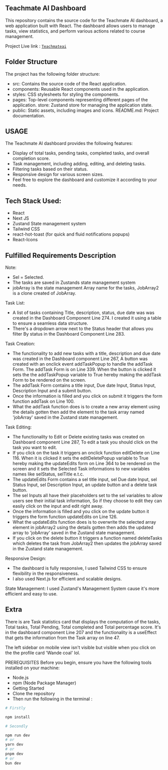 ## Teachmate AI Dashboard

This repository contains the source code for the Teachmate AI dashboard, a web application built with React. The dashboard allows users to manage tasks, view statistics, and perform various actions related to course management.

Project Live link : [`Teachmateai`](https://learnlyfakoyaemmanuelteachmateai.netlify.app/)

 ## Folder Structure
The project has the following folder structure:

- src: Contains the source code of the React application.
- components: Reusable React components used in the application.
- styles: CSS stylesheets for styling the components.
- pages: Top-level components representing different pages of the application.
store: Zustand store for managing the application state.
- public: Static assets, including images and icons.
README.md: Project documentation.


## USAGE
The Teachmate AI dashboard provides the following features:

-  Display of total tasks, pending tasks, completed tasks, and overall completion score.
- Task management, including adding, editing, and deleting tasks.
- Filtering tasks based on their status.
- Responsive design for various screen sizes.
- Feel free to explore the dashboard and customize it according to your needs.

## Tech Stack Used:

- React
- Next JS
- Zustand State management system
- Tailwind CSS
- react-hot-toast (for quick and fluid notifications popups)
- React-Icons


## Fulfilled Requirements Description

Note:
- Sel = Selected.
- The tasks are saved in Zustands state management system
- jobArray is the state management Array name for the tasks, JobArray2 is a clone created of JobArray.

Task List:
- A list of tasks containing Title, description, status, due date was was created in the Dashboard Component Line 274. I created it using a table to ensure a seamless data structure.
- There's a dropdown arrow next to the Status header that allows you filter By status in the Dashboard Component Line 283.

Task Creation:
- The functionality to add new tasks with a title, description and due date was created in the Dashboard component Line 267, A button was created with an onclick event addTaskPopup to handle the addTask Form. The addTask Form is on Line 339. When the button is clicked it sets the the addTaskPopup variable to True hereby making the addTask Form to be rendered on the screen.
- The addTask Form contains a title input, Due date Input, Status Input, Description Input and a submit button.
- Once the information is filled and you click on submit it triggers the form function addTask on Line 100.
- What the addTask function does is to create a new array element using the details gotten then add the element to the task array named 'jobArray' saved in the Zustand state management.

Task Editing:
- The functionality to Edit or Delete existing tasks was created on Dashboard component Line 287, To edit a task you should click on the task you want to edit.
- If you click on the task it triggers an onclick function editDelete on Line 116. When it is clicked it sets the editDeletePopup variable to True hereby making the updateEdits form on Line 364 to be rendered on the screen and it sets the Selected Task informations to new variables names like selStatus, selTitle e.t.c.
- The updateEdits Form contains a sel title input, sel Due date Input, sel Status Input, sel Description Input, an update button and a delete task button.
- The sel Inputs all have their placeholders set to the sel variables to allow users see their initial task information, So if they choose to edit they can easily click on the input and edit right away.
- Once the information is filled and you click on the update button it triggers the form function updateEdits on Line 126.
- What the updateEdits function does is to overwrite the selected array element in jobArray2 using the details gotten then adds the updated array to  'jobArray' saved in the Zustand state management.
- If you click on the delete button it triggers a function named deleteTasks which deletes the task from JobArray2 then updates the jobArray  saved in the Zustand state management.

Responsive Design:
- The dashboard is fully responsive, I used Tailwind CSS to ensure flexibility in the responsiveness.
- I also used Next.js for efficient and scalable designs.

State Management:
I used Zustand's Management System cause it's more efficient and easy to use.

## Extra 
There is are Task statistics card that displays the computation of the tasks, Total tasks, Total Pending, Total completed and Total percentage score.
It's in the dashboard component Line 207 and the functionality is a useEffect that gets the information from the Task array on line 47.

The left sidebar on mobile view isn't visible but visible when you click on the the profile card 'Wande coal' lol.

PREREQUISITES
Before you begin, ensure you have the following tools installed on your machine:

- Node.js
- npm (Node Package Manager)
- Getting Started
- Clone the repository
- Then run the following in the terminal : 


```bash
# Firstly

npm install

# Secondly

npm run dev
# or
yarn dev
# or
pnpm dev
# or
bun dev
```

